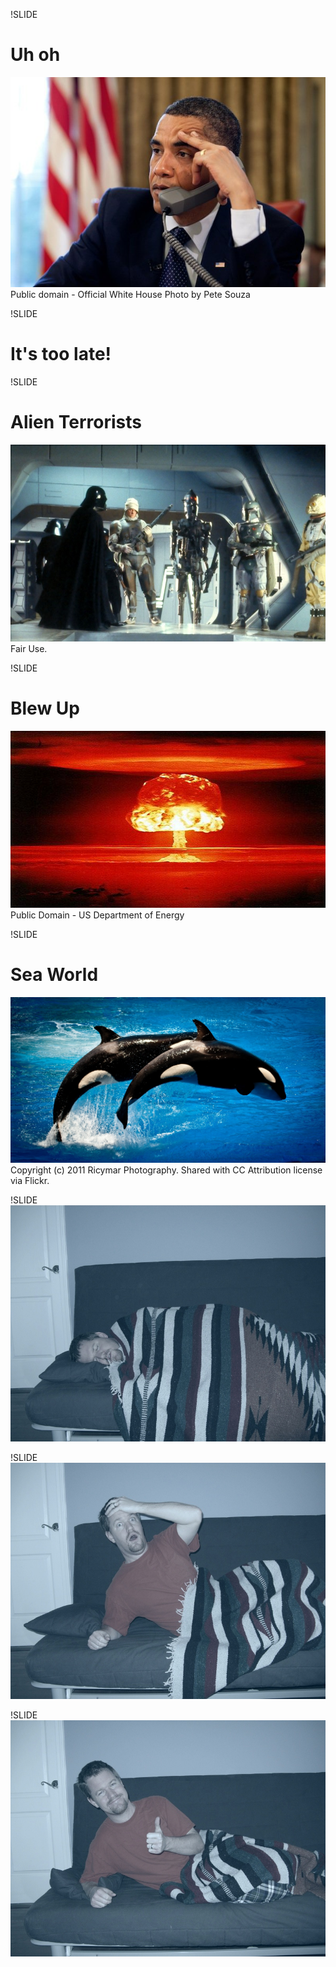 !SLIDE
# Uh oh
![Obama Unhappy](obama_unhappy.jpg)
<span class="attribution">Public domain - Official White House Photo by Pete Souza</span>
<!-- http://www.acclaimimages.com/_gallery/_image_pages/0519-0906-2410-5525.html -->

!SLIDE
# It's too late!

!SLIDE
# Alien Terrorists
![Alien Terrorists](../img/alien_terrorists.jpg)
<span class="attribution">Fair Use.</span>

!SLIDE
# Blew Up
![Mushroom Cloud](../img/mushroom_cloud.jpg)
<span class="attribution">Public Domain - US Department of Energy</span>
<!-- https://commons.wikimedia.org/wiki/File:Castle_Romeo.jpg -->

!SLIDE
# Sea World
![Sea World](../img/sea_world.jpg)
<span class="attribution">Copyright (c) 2011 Ricymar Photography. Shared with CC Attribution license via Flickr.</a>
<!-- https://secure.flickr.com/photos/ricardo_mangual/5989921930/in/set-72157626522358658 -->

!SLIDE
![Sleeping](sleeping.jpg)

!SLIDE
![Oh No!](oh_no.jpg)

!SLIDE
![Ah... It was all a dream!](all_a_dream.jpg)
